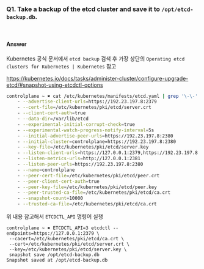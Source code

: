 ### Q1. Take a backup of the etcd cluster and save it to `/opt/etcd-backup.db`.

<br>

#### Answer

Kubernetes 공식 문서에서 `etcd backup` 검색 후 가장 상단의 `Operating etcd clusters for Kubernetes | Kubernetes` 참고

https://kubernetes.io/docs/tasks/administer-cluster/configure-upgrade-etcd/#snapshot-using-etcdctl-options

```Bash
controlplane ~ ✖ cat /etc/kubernetes/manifests/etcd.yaml | grep '\-\-'
    - --advertise-client-urls=https://192.23.197.8:2379
    - --cert-file=/etc/kubernetes/pki/etcd/server.crt
    - --client-cert-auth=true
    - --data-dir=/var/lib/etcd
    - --experimental-initial-corrupt-check=true
    - --experimental-watch-progress-notify-interval=5s
    - --initial-advertise-peer-urls=https://192.23.197.8:2380
    - --initial-cluster=controlplane=https://192.23.197.8:2380
    - --key-file=/etc/kubernetes/pki/etcd/server.key
    - --listen-client-urls=https://127.0.0.1:2379,https://192.23.197.8:2379
    - --listen-metrics-urls=http://127.0.0.1:2381
    - --listen-peer-urls=https://192.23.197.8:2380
    - --name=controlplane
    - --peer-cert-file=/etc/kubernetes/pki/etcd/peer.crt
    - --peer-client-cert-auth=true
    - --peer-key-file=/etc/kubernetes/pki/etcd/peer.key
    - --peer-trusted-ca-file=/etc/kubernetes/pki/etcd/ca.crt
    - --snapshot-count=10000
    - --trusted-ca-file=/etc/kubernetes/pki/etcd/ca.crt
```

위 내용 참고해서 `ETCDCTL_API` 명령어 실행

```
controlplane ~ ✖ ETCDCTL_API=3 etcdctl --endpoints=https://127.0.0.1:2379 \
 --cacert=/etc/kubernetes/pki/etcd/ca.crt \
 --cert=/etc/kubernetes/pki/etcd/server.crt \
 --key=/etc/kubernetes/pki/etcd/server.key \
 snapshot save /opt/etcd-backup.db
Snapshot saved at /opt/etcd-backup.db
```

